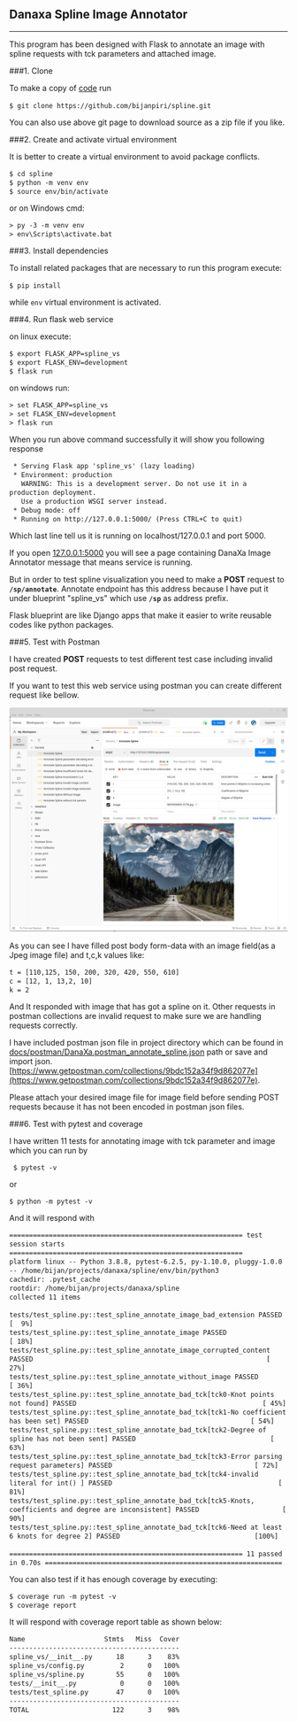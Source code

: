## Danaxa Spline Image Annotator
---

This program has been designed with Flask to annotate an image with spline requests with tck parameters and attached image.

###1. Clone 

To make a copy of [code](https://github.com/bijanpiri/spline) run 

`$ git clone https://github.com/bijanpiri/spline.git`

You can also use above git page to download source as a zip file if you like.

###2. Create and activate virtual environment

It is better to create a virtual environment to avoid package conflicts.

```
$ cd spline
$ python -m venv env
$ source env/bin/activate
```

or on Windows cmd:
```
> py -3 -m venv env
> env\Scripts\activate.bat

```
###3. Install dependencies

To install related packages that are necessary to run this program execute:

`$ pip install`

while `env` virtual environment is activated.

###4. Run flask web service

on linux execute:

```
$ export FLASK_APP=spline_vs
$ export FLASK_ENV=development
$ flask run
```

on windows run:

```
> set FLASK_APP=spline_vs
> set FLASK_ENV=development
> flask run
```


When you run above command successfully it will show you following response

```
 * Serving Flask app 'spline_vs' (lazy loading)
 * Environment: production
   WARNING: This is a development server. Do not use it in a production deployment.
   Use a production WSGI server instead.
 * Debug mode: off
 * Running on http://127.0.0.1:5000/ (Press CTRL+C to quit)
```
Which last line tell us it is running on localhost/127.0.0.1 and port 5000. 

If you open [127.0.0.1:5000](http://127.0.0.1:5000) you will see a page containing DanaXa Image Annotator message that means service is running.  

But in order to test spline visualization you need to make a **POST** request to __`/sp/annotate`__. Annotate endpoint has this address because I have put it under blueprint "spline_vs" which use __`/sp`__ as address prefix.

Flask blueprint are like Django apps that make it easier to write reusable codes like python packages.


###5. Test with Postman

I have created **POST** requests to test different test case including invalid post request. 

If you want to test this web service using postman you can create different request like bellow.

![postman screenshot](docs/img/postman.png)

As you can see I have filled post body form-data with an image field(as a Jpeg image file) and t,c,k values like:
```
t = [110,125, 150, 200, 320, 420, 550, 610]
c = [12, 1, 13,2, 10]
k = 2
```

And It responded with image that has got a spline on it.
Other requests in postman collections are invalid request to make sure we are handling requests correctly.

I have included postman json file in project directory which can be found in [docs/postman/DanaXa.postman_annotate_spline.json](docs/postman/DanaXa.postman_annotate_spline.json) path 
or save and import json.
[https://www.getpostman.com/collections/9bdc152a34f9d862077e](https://www.getpostman.com/collections/9bdc152a34f9d862077e).

Please attach your desired image file for image field before sending POST requests because it has not been encoded in postman json files.

###6. Test with pytest and coverage

I have written 11 tests for annotating image with tck parameter and image which you can run by

```
 $ pytest -v
```
or
```
$ python -m pytest -v
```
And it will respond with 

```
=========================================================== test session starts ===========================================================
platform linux -- Python 3.8.8, pytest-6.2.5, py-1.10.0, pluggy-1.0.0 -- /home/bijan/projects/danaxa/spline/env/bin/python3
cachedir: .pytest_cache
rootdir: /home/bijan/projects/danaxa/spline
collected 11 items                                                                                                                        

tests/test_spline.py::test_spline_annotate_image_bad_extension PASSED                                                               [  9%]
tests/test_spline.py::test_spline_annotate_image PASSED                                                                             [ 18%]
tests/test_spline.py::test_spline_annotate_image_corrupted_content PASSED                                                           [ 27%]
tests/test_spline.py::test_spline_annotate_without_image PASSED                                                                     [ 36%]
tests/test_spline.py::test_spline_annotate_bad_tck[tck0-Knot points not found] PASSED                                               [ 45%]
tests/test_spline.py::test_spline_annotate_bad_tck[tck1-No coefficient has been set] PASSED                                         [ 54%]
tests/test_spline.py::test_spline_annotate_bad_tck[tck2-Degree of spline has not been sent] PASSED                                  [ 63%]
tests/test_spline.py::test_spline_annotate_bad_tck[tck3-Error parsing request parameters] PASSED                                    [ 72%]
tests/test_spline.py::test_spline_annotate_bad_tck[tck4-invalid literal for int() ] PASSED                                          [ 81%]
tests/test_spline.py::test_spline_annotate_bad_tck[tck5-Knots, coefficients and degree are inconsistent] PASSED                     [ 90%]
tests/test_spline.py::test_spline_annotate_bad_tck[tck6-Need at least 6 knots for degree 2] PASSED                                  [100%]

=========================================================== 11 passed in 0.70s ============================================================

```

You can also test if it has enough coverage by executing:

```
$ coverage run -m pytest -v
$ coverage report
```
It will respond with coverage report table as shown below:

```
Name                    Stmts   Miss  Cover
-------------------------------------------
spline_vs/__init__.py      18      3    83%
spline_vs/config.py         2      0   100%
spline_vs/spline.py        55      0   100%
tests/__init__.py           0      0   100%
tests/test_spline.py       47      0   100%
-------------------------------------------
TOTAL                     122      3    98%

```


